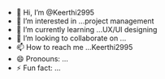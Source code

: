- 👋 Hi, I’m @Keerthi2995
- 👀 I’m interested in ...project management 
- 🌱 I’m currently learning ...UX/UI designing 
- 💞️ I’m looking to collaborate on ...
- 📫 How to reach me ...Keerthi2995
- 😄 Pronouns: ...
- ⚡ Fun fact: ...

<!---
Keerthi2995/Keerthi2995 is a ✨ special ✨ repository because its `README.md` (this file) appears on your GitHub profile.
You can click the Preview link to take a look at your changes.
--->
